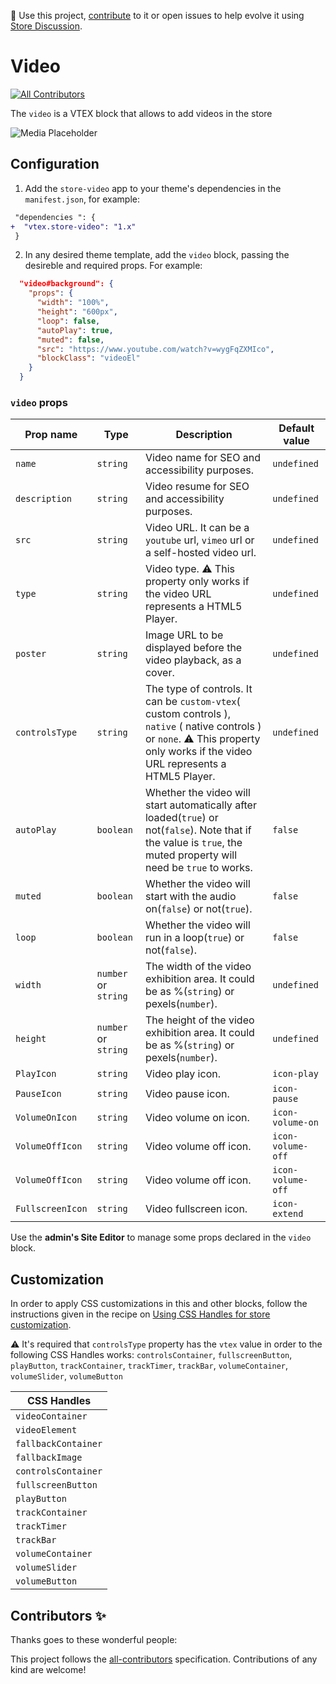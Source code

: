 📢 Use this project, [contribute](https://github.com/{OrganizationName}/store-video) to it or open issues to help evolve it using [Store Discussion](https://github.com/vtex-apps/store-discussion).

# Video

<!-- DOCS-IGNORE:start -->
<!-- ALL-CONTRIBUTORS-BADGE:START - Do not remove or modify this section -->

[![All Contributors](https://img.shields.io/badge/all_contributors-0-orange.svg?style=flat-square)](#contributors-)

<!-- ALL-CONTRIBUTORS-BADGE:END -->
<!-- DOCS-IGNORE:end -->

The `video` is a VTEX block that allows to add videos in the store

![Media Placeholder](https://storecomponents.vtexassets.com/arquivos/ids/155640)

## Configuration

1. Add the `store-video` app to your theme's dependencies in the `manifest.json`, for example:

```diff
 "dependencies ": {
+  "vtex.store-video": "1.x"
 }
```

2. In any desired theme template, add the `video` block, passing the desireble and required props. For example:

```json
  "video#background": {
    "props": {
      "width": "100%",
      "height": "600px",
      "loop": false,
      "autoPlay": true,
      "muted": false,
      "src": "https://www.youtube.com/watch?v=wygFqZXMIco",
      "blockClass": "videoEl"
    }
  }
```

### `video` props

| Prop name        | Type                 | Description                                                                                                                                                                       | Default value     |
| ---------------- | -------------------- | --------------------------------------------------------------------------------------------------------------------------------------------------------------------------------- | ----------------- |
| `name`           | `string`             | Video name for SEO and accessibility purposes.                                                                                                                                    | `undefined`       |
| `description`    | `string`             | Video resume for SEO and accessibility purposes.                                                                                                                                  | `undefined`       |
| `src`            | `string`             | Video URL. It can be a `youtube` url, `vimeo` url or a self-hosted video url.                                                                                                     | `undefined`       |
| `type`           | `string`             | Video type. ⚠️ This property only works if the video URL represents a HTML5 Player.                                                                                               | `undefined`       |
| `poster`         | `string`             | Image URL to be displayed before the video playback, as a cover.                                                                                                                  | `undefined`       |
| `controlsType`   | `string`             | The type of controls. It can be `custom-vtex`( custom controls ), `native` ( native controls ) or `none`. ⚠️ This property only works if the video URL represents a HTML5 Player. | `undefined`       |
| `autoPlay`       | `boolean`            | Whether the video will start automatically after loaded(`true`) or not(`false`). Note that if the value is `true`, the muted property will need be `true` to works.               | `false`           |
| `muted`          | `boolean`            | Whether the video will start with the audio on(`false`) or not(`true`).                                                                                                           | `false`           |
| `loop`           | `boolean`            | Whether the video will run in a loop(`true`) or not(`false`).                                                                                                                     | `false`           |
| `width`          | `number` or `string` | The width of the video exhibition area. It could be as %(`string`) or pexels(`number`).                                                                                           | `undefined`       |
| `height`         | `number` or `string` | The height of the video exhibition area. It could be as %(`string`) or pexels(`number`).                                                                                          | `undefined`       |
| `PlayIcon`       | `string`             | Video play icon.                                                                                                                                                                  | `icon-play`       |
| `PauseIcon`      | `string`             | Video pause icon.                                                                                                                                                                 | `icon-pause`      |
| `VolumeOnIcon`   | `string`             | Video volume on icon.                                                                                                                                                             | `icon-volume-on`  |
| `VolumeOffIcon`  | `string`             | Video volume off icon.                                                                                                                                                            | `icon-volume-off` |
| `VolumeOffIcon`  | `string`             | Video volume off icon.                                                                                                                                                            | `icon-volume-off` |
| `FullscreenIcon` | `string`             | Video fullscreen icon.                                                                                                                                                            | `icon-extend`     |

Use the **admin's Site Editor** to manage some props declared in the `video` block.

## Customization

In order to apply CSS customizations in this and other blocks, follow the instructions given in the recipe on [Using CSS Handles for store customization](https://vtex.io/docs/recipes/style/using-css-handles-for-store-customization).

⚠️ It's required that `controlsType` property has the `vtex` value in order to the following CSS Handles works: `controlsContainer`, `fullscreenButton`, `playButton`, `trackContainer`, `trackTimer`, `trackBar`, `volumeContainer`, `volumeSlider`, `volumeButton`

| CSS Handles         |
| ------------------- |
| `videoContainer`    |
| `videoElement`      |
| `fallbackContainer` |
| `fallbackImage`     |
| `controlsContainer` |
| `fullscreenButton`  |
| `playButton`        |
| `trackContainer`    |
| `trackTimer`        |
| `trackBar`          |
| `volumeContainer`   |
| `volumeSlider`      |
| `volumeButton`      |

<!-- DOCS-IGNORE:start -->

## Contributors ✨

Thanks goes to these wonderful people:

<!-- ALL-CONTRIBUTORS-LIST:START - Do not remove or modify this section -->
<!-- prettier-ignore-start -->
<!-- markdownlint-disable -->
<!-- markdownlint-enable -->
<!-- prettier-ignore-end -->

<!-- ALL-CONTRIBUTORS-LIST:END -->

This project follows the [all-contributors](https://github.com/all-contributors/all-contributors) specification. Contributions of any kind are welcome!

<!-- DOCS-IGNORE:end -->
